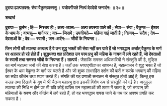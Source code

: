 **दुरापा ह्यल्पतपस: सेवा वैकुण्ठवत्र्मसु ।** **यत्रोपगीयते नित्यं देवदेवो जनार्दन: ॥ २०॥** 

**शब्दार्थ** 

**दुरापा—** **दुर्लभ** **; हि—** **निश्चय ही** **; अल्प-तपस:—** **अल्प तपस्या वाले की** **; सेवा—** **सेवा** **; वैकुण्ठ—** **ईश्वर के धाम के** **; वत्र्मसु—** **मार्ग पर** **; यत्र—** **जिसमें** **; उपगीयते—** **महिमा गाई जाती है** **; नित्यम्—** **सदैव** **; देव—** **देवताओं के** **; देव:—** **स्वामी** **; जन-अर्दन:—** **जीवों के नियन्ता।** **.** 

**जिन लोगों की तपस्या अत्यल्प है वे उन शुद्ध भक्तों की सेवा नहीं कर पाते हैं जो भगवद्धाम** **अर्थात् वैकुण्ठ के मार्ग पर अग्रसर हो रहे होते हैं। शुद्धभक्त शत प्रतिशत उन परम प्रभु की** **महिमा के गायन में लगे रहते हैं, जो देवताओं के स्वामी तथा समस्त जीवों के नियन्ता हैं।** **तात्पर्य** : जैसाकि समस्त अधिकारियों ने संस्तुति की है, मुकि्त का मार्ग महात्मा जनों की सेवा करना है। जहाँ तक *भगवद्गीता* का सश्बन्ध है, महात्माजन वे शुद्ध भक्त हैं जो ईश्वर के धाम वैकुण्ठ के मार्ग पर चलते हैं और जो शुष्क लाभरहित दर्शन की बातें न करके भगवान् की महिमा का सदैव कीर्तन तथा श्रवण करते हैं। संगति की यह प्रणाली सनातन से संस्तुत होती आई है, किन्तु इस कलह तथा दिखावे के युग में श्री चैतन्य महाप्रभु द्वारा इसकी विशेष रूप से संस्तुति की गई है। अनुकूल तपस्या की निधि न होने पर भी यदि कोई व्यक्ति उन महात्माओं की शरण में जाता है, जो भगवान् की महिमाओं के श्रवण और कीर्तन में लगे रहते हैं, तो वह भगवद्धाम वापस जाने के पथ पर अवश्य प्रगति कर सकता है।  